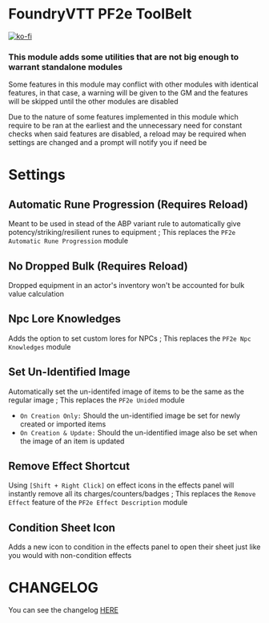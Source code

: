 # FoundryVTT PF2e ToolBelt

[![ko-fi](https://ko-fi.com/img/githubbutton_sm.svg)](https://ko-fi.com/K3K6M2V13)

### This module adds some utilities that are not big enough to warrant standalone modules

Some features in this module may conflict with other modules with identical features, in that case, a warning will be given to the GM and the features will be skipped until the other modules are disabled

Due to the nature of some features implemented in this module which require to be ran at the earliest and the unnecessary need for constant checks when said features are disabled, a reload may be required when settings are changed and a prompt will notify you if need be

# Settings

## Automatic Rune Progression (Requires Reload)

Meant to be used in stead of the ABP variant rule to automatically give potency/striking/resilient runes to equipment ; This replaces the `PF2e Automatic Rune Progression` module

## No Dropped Bulk (Requires Reload)

Dropped equipment in an actor's inventory won't be accounted for bulk value calculation

## Npc Lore Knowledges

Adds the option to set custom lores for NPCs ; This replaces the `PF2e Npc Knowledges` module

## Set Un-Identified Image

Automatically set the un-identifed image of items to be the same as the regular image ; This replaces the `PF2e Unided` module

-   `On Creation Only:` Should the un-identified image be set for newly created or imported items
-   `On Creation & Update:` Should the un-identified image also be set when the image of an item is updated

## Remove Effect Shortcut

Using `[Shift + Right Click]` on effect icons in the effects panel will instantly remove all its charges/counters/badges ; This replaces the `Remove Effect` feature of the `PF2e Effect Description` module

## Condition Sheet Icon

Adds a new icon to condition in the effects panel to open their sheet just like you would with non-condition effects

# CHANGELOG

You can see the changelog [HERE](./CHANGELOG.md)

